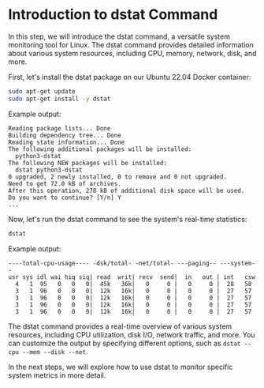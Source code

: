 # Introduction to dstat Command

In this step, we will introduce the dstat command, a versatile system monitoring tool for Linux. The dstat command provides detailed information about various system resources, including CPU, memory, network, disk, and more.

First, let's install the dstat package on our Ubuntu 22.04 Docker container:

```bash
sudo apt-get update
sudo apt-get install -y dstat
```

Example output:

```
Reading package lists... Done
Building dependency tree... Done
Reading state information... Done
The following additional packages will be installed:
  python3-dstat
The following NEW packages will be installed:
  dstat python3-dstat
0 upgraded, 2 newly installed, 0 to remove and 0 not upgraded.
Need to get 72.0 kB of archives.
After this operation, 278 kB of additional disk space will be used.
Do you want to continue? [Y/n] Y
...
```

Now, let's run the dstat command to see the system's real-time statistics:

```bash
dstat
```

Example output:

```
----total-cpu-usage---- -dsk/total- -net/total- ---paging-- ---system--
usr sys idl wai hiq siq| read  writ| recv  send|  in   out | int   csw
  4   1  95   0   0   0|  45k   36k|   0     0 |   0     0 |  28   58
  3   1  96   0   0   0|  12k   16k|   0     0 |   0     0 |  27   57
  3   1  96   0   0   0|  12k   16k|   0     0 |   0     0 |  27   57
  3   1  96   0   0   0|  12k   16k|   0     0 |   0     0 |  27   57
  3   1  96   0   0   0|  12k   16k|   0     0 |   0     0 |  27   57
```

The dstat command provides a real-time overview of various system resources, including CPU utilization, disk I/O, network traffic, and more. You can customize the output by specifying different options, such as `dstat --cpu --mem --disk --net`.

In the next steps, we will explore how to use dstat to monitor specific system metrics in more detail.
